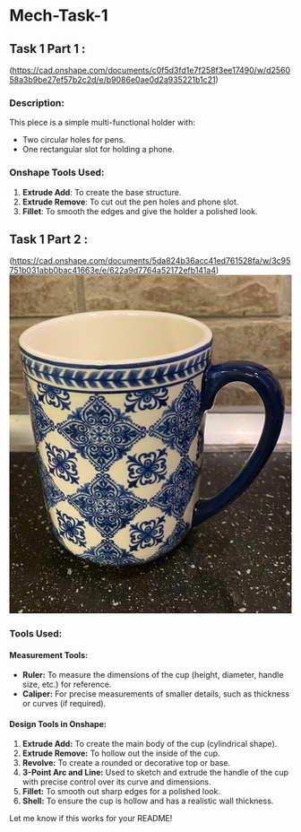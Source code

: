 # Mech-Task-1

## Task 1 Part 1 :
(https://cad.onshape.com/documents/c0f5d3fd1e7f258f3ee17490/w/d256058a3b9be27ef57b2c2d/e/b9086e0ae0d2a935221b1c21)
### Description:
This piece is a simple multi-functional holder with:
- Two circular holes for pens.
- One rectangular slot for holding a phone.

### Onshape Tools Used:
1. **Extrude Add**: To create the base structure.
2. **Extrude Remove**: To cut out the pen holes and phone slot.
3. **Fillet**: To smooth the edges and give the holder a polished look. 

## Task 1 Part 2 :
(https://cad.onshape.com/documents/5da824b36acc41ed761528fa/w/3c95751b031abb0bac41663e/e/622a9d7764a52172efb141a4)
![image alt](https://github.com/AseelJamaan/Mech-Task-1/blob/b5bf18427d458681951f52ddd040c036a0b385cb/WhatsApp%20Image%202025-01-15%20at%2023.13.16_a2ba9177.jpg)

### Tools Used:

#### **Measurement Tools:**
- **Ruler:** To measure the dimensions of the cup (height, diameter, handle size, etc.) for reference.
- **Caliper:** For precise measurements of smaller details, such as thickness or curves (if required).

#### **Design Tools in Onshape:**
1. **Extrude Add:** To create the main body of the cup (cylindrical shape).
2. **Extrude Remove:** To hollow out the inside of the cup.
3. **Revolve:** To create a rounded or decorative top or base.
4. **3-Point Arc and Line:** Used to sketch and extrude the handle of the cup with precise control over its curve and dimensions.
5. **Fillet:** To smooth out sharp edges for a polished look.
6. **Shell:** To ensure the cup is hollow and has a realistic wall thickness.

Let me know if this works for your README!
